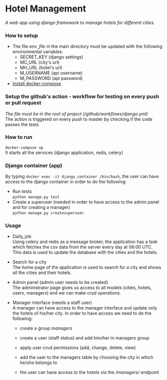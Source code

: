 # Hotel Management

_A web app using django framework to manage hotels for different cities._

### How to setup

* The file _env`_`file_ in the main directory must be updated with the following environmental variables:  
  * SECRET_KEY (django settings)  
  * MC_URL (city's url)  
  * MH_URL (hotel's url)  
  * M_USERNAME (api username)  
  * M_PASSWORD (api password)  
* [Install docker-compose](https://docs.docker.com/compose/install/)  
### Setup the github's action - workflow for testing on every push or pull request

_The file must be in the root of project (/github/workflows/django.yml)_  
The action is triggered on every push to master by checking if the code passes the tests  

### How to run

`docker-compose up`  
It starts all the services (django application, redis, celery)  

### Django container (app)

By typing `docker exec -it django_container /bin/bash`, the user can have access to the django container in order to do the following:  
  * Run tests  
`python manage.py test`
  * Create a superuser (needed in order to have access to the admin panel and for creating a manager)  
`python manage.py createsuperuser`  

### Usage

* Daily_job  
Using celery and redis as a message broker, the application has a task which fetches the csv data from the server every day at 06:00 UTC. This data is used to update the database with the cities and the hotels.  
  
* Search for a city  
The home page of the application is used to search for a city and shows all the cities and their hotels.  
  
* Admin panel (admin user needs to be created)  
The administrator page gives us access to all models (cities, hotels, users, managers) and we can make crud operations. 
  
* Manager interface (needs a staff user)  
A manager can have access to the manager interface and update only the hotels of his/her city. In order to have access we need to do the following:    

  * create a group _managers_  
  
  * create a user (staff status) and add him/her in managers group    
    
  * apply user crud permissions (add, change, delete, view)  

  * add the user to the managers table by choosing the city in which he/she belongs to  

  * the user can have access to the hotels via the _/managers/_ endpoint  
